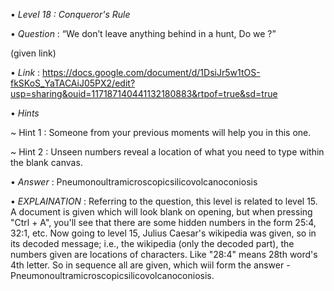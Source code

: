 • *Level 18 : Conqueror's Rule*

• *Question* : “We don’t leave anything behind in a hunt, Do we ?”

(given link)

• *Link* : https://docs.google.com/document/d/1DsiJr5w1tOS-fkSKoS_YaTACAiJ05PX2/edit?usp=sharing&ouid=117187140441132180883&rtpof=true&sd=true

• *Hints*

~ Hint 1 : Someone from your previous moments will help you in this one.

~ Hint 2 : Unseen numbers reveal a location of what you need to type within the blank canvas.

• *Answer* : Pneumonoultramicroscopicsilicovolcanoconiosis

• *EXPLAINATION* : Referring to the question, this level is related to level 15. A document is given which will look blank on opening, but when pressing "Ctrl + A", you'll see that there are some hidden numbers in the form 25:4, 32:1, etc. 
Now going to level 15, Julius Caesar's wikipedia was given, so in its decoded message; i.e., the wikipedia (only the decoded part), the numbers given are locations of characters. Like "28:4" means 28th word's 4th letter. So in sequence all are given, which wiil form the answer - Pneumonoultramicroscopicsilicovolcanoconiosis.
